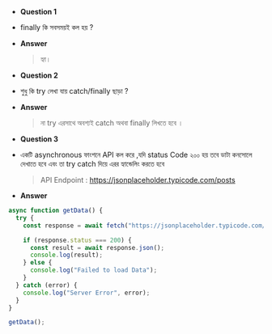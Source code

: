 - **Question 1**

- finally কি সবসময়ই কল হয় ?
- **Answer**
  > হ্যা।
- **Question 2**
- শুধু কি try লেখা যায় catch/finally ছাড়া ?

- **Answer**
  > না try এরসাথে অবশ্যই catch অথবা finally লিখতে হবে ।

- **Question 3**

- একটি asynchronous ফাংশনে API কল করে ,যদি status Code ২০০ হয় তবে ডাটা কনসোলে দেখাতে হবে এবং তা try catch দিয়ে এরর হ্যান্ডেলিং করতে হবে
  > API Endpoint : https://jsonplaceholder.typicode.com/posts


- **Answer**
```js
async function getData() {
  try {
    const response = await fetch("https://jsonplaceholder.typicode.com/posts");

    if (response.status === 200) {
      const result = await response.json();
      console.log(result);
    } else {
      console.log("Failed to load Data");
    }
  } catch (error) {
    console.log("Server Error", error);
  }
}

getData();
```
